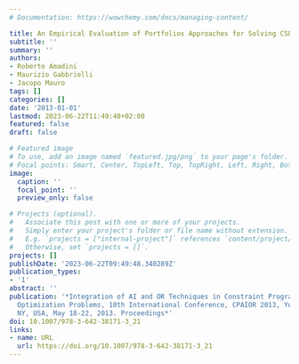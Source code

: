```yaml
---
# Documentation: https://wowchemy.com/docs/managing-content/

title: An Empirical Evaluation of Portfolios Approaches for Solving CSPs
subtitle: ''
summary: ''
authors:
- Roberto Amadini
- Maurizio Gabbrielli
- Jacopo Mauro
tags: []
categories: []
date: '2013-01-01'
lastmod: 2023-06-22T11:49:48+02:00
featured: false
draft: false

# Featured image
# To use, add an image named `featured.jpg/png` to your page's folder.
# Focal points: Smart, Center, TopLeft, Top, TopRight, Left, Right, BottomLeft, Bottom, BottomRight.
image:
  caption: ''
  focal_point: ''
  preview_only: false

# Projects (optional).
#   Associate this post with one or more of your projects.
#   Simply enter your project's folder or file name without extension.
#   E.g. `projects = ["internal-project"]` references `content/project/deep-learning/index.md`.
#   Otherwise, set `projects = []`.
projects: []
publishDate: '2023-06-22T09:49:48.340289Z'
publication_types:
- '1'
abstract: ''
publication: '*Integration of AI and OR Techniques in Constraint Programming for Combinatorial
  Optimization Problems, 10th International Conference, CPAIOR 2013, Yorktown Heights,
  NY, USA, May 18-22, 2013. Proceedings*'
doi: 10.1007/978-3-642-38171-3_21
links:
- name: URL
  url: https://doi.org/10.1007/978-3-642-38171-3_21
---
```


